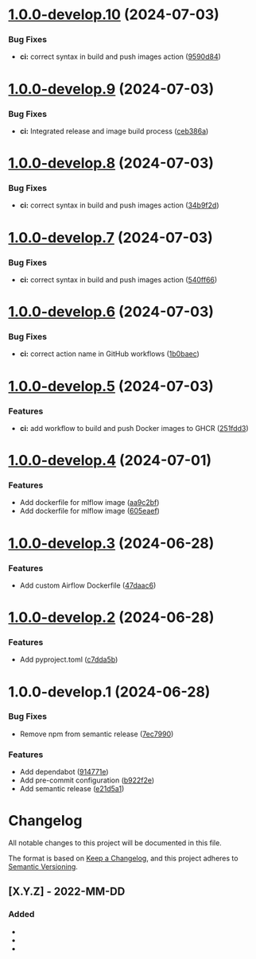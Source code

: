 # [1.0.0-develop.10](https://github.com/drewm-jpl/mlopster/compare/v1.0.0-develop.9...v1.0.0-develop.10) (2024-07-03)


### Bug Fixes

* **ci:** correct syntax in build and push images action ([9590d84](https://github.com/drewm-jpl/mlopster/commit/9590d84f641f5de7cf8099c07201277ba843a87d))

# [1.0.0-develop.9](https://github.com/drewm-jpl/mlopster/compare/v1.0.0-develop.8...v1.0.0-develop.9) (2024-07-03)


### Bug Fixes

* **ci:** Integrated release and image build process ([ceb386a](https://github.com/drewm-jpl/mlopster/commit/ceb386a4c26f3211efe8dd24ca3906b184d37b95))

# [1.0.0-develop.8](https://github.com/drewm-jpl/mlopster/compare/v1.0.0-develop.7...v1.0.0-develop.8) (2024-07-03)


### Bug Fixes

* **ci:** correct syntax in build and push images action ([34b9f2d](https://github.com/drewm-jpl/mlopster/commit/34b9f2d33e102eb34eb5baf0e7f0bbc3d9f8afd6))

# [1.0.0-develop.7](https://github.com/drewm-jpl/mlopster/compare/v1.0.0-develop.6...v1.0.0-develop.7) (2024-07-03)


### Bug Fixes

* **ci:** correct syntax in build and push images action ([540ff66](https://github.com/drewm-jpl/mlopster/commit/540ff662f516f3c721338e9bbe128af09c216252))

# [1.0.0-develop.6](https://github.com/drewm-jpl/mlopster/compare/v1.0.0-develop.5...v1.0.0-develop.6) (2024-07-03)


### Bug Fixes

* **ci:** correct action name in GitHub workflows ([1b0baec](https://github.com/drewm-jpl/mlopster/commit/1b0baec57be0342b8ff3e50ca1fd7d66a13ba16d))

# [1.0.0-develop.5](https://github.com/drewm-jpl/mlopster/compare/v1.0.0-develop.4...v1.0.0-develop.5) (2024-07-03)


### Features

* **ci:** add workflow to build and push Docker images to GHCR ([251fdd3](https://github.com/drewm-jpl/mlopster/commit/251fdd3ef7a7b655039ee60cdfd2c6ff1b1a306e))

# [1.0.0-develop.4](https://github.com/drewm-jpl/mlopster/compare/v1.0.0-develop.3...v1.0.0-develop.4) (2024-07-01)


### Features

* Add dockerfile for mlflow image ([aa9c2bf](https://github.com/drewm-jpl/mlopster/commit/aa9c2bfccd46f5a803ccce5d3cc4ec61dc3e30c4))
* Add dockerfile for mlflow image ([605eaef](https://github.com/drewm-jpl/mlopster/commit/605eaef7e4a48b0ae95b3674faca6db4f9768f2c))

# [1.0.0-develop.3](https://github.com/drewm-jpl/mlopster/compare/v1.0.0-develop.2...v1.0.0-develop.3) (2024-06-28)


### Features

* Add custom Airflow Dockerfile ([47daac6](https://github.com/drewm-jpl/mlopster/commit/47daac69a801fb363c2e482b57ddb5da1af57fac))

# [1.0.0-develop.2](https://github.com/drewm-jpl/mlopster/compare/v1.0.0-develop.1...v1.0.0-develop.2) (2024-06-28)


### Features

* Add pyproject.toml ([c7dda5b](https://github.com/drewm-jpl/mlopster/commit/c7dda5bcc151394a5cefa4a94bc4b987b731dac4))

# 1.0.0-develop.1 (2024-06-28)


### Bug Fixes

* Remove npm from semantic release ([7ec7990](https://github.com/drewm-jpl/mlopster/commit/7ec7990fdb5597afb3b6fa245a17a16c8018cecb))


### Features

* Add dependabot ([914771e](https://github.com/drewm-jpl/mlopster/commit/914771e1369d1a351d98ebfd5981471a34875920))
* Add pre-commit configuration ([b922f2e](https://github.com/drewm-jpl/mlopster/commit/b922f2e3e145d92c5513606b7035f1e47745e5f5))
* Add semantic release ([e21d5a1](https://github.com/drewm-jpl/mlopster/commit/e21d5a1477e681f1d4973f5d16cba2f20b48afc1))

# Changelog

All notable changes to this project will be documented in this file.

The format is based on [Keep a Changelog](https://keepachangelog.com/en/1.0.0/),
and this project adheres to [Semantic Versioning](https://semver.org/spec/v2.0.0.html).

## [X.Y.Z] - 2022-MM-DD

### Added

-
-
-
